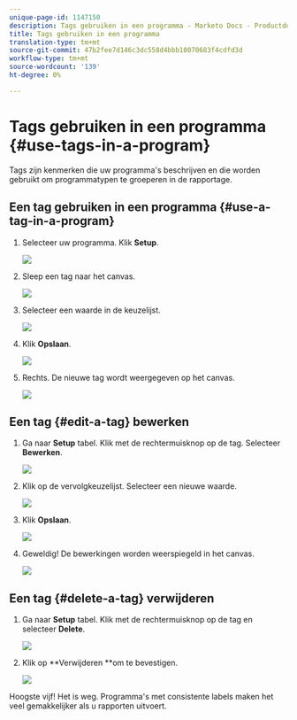 ```yaml
---
unique-page-id: 1147150
description: Tags gebruiken in een programma - Marketo Docs - Productdocumentatie
title: Tags gebruiken in een programma
translation-type: tm+mt
source-git-commit: 47b2fee7d146c3dc558d4bbb10070683f4cdfd3d
workflow-type: tm+mt
source-wordcount: '139'
ht-degree: 0%

---
```



# Tags gebruiken in een programma {#use-tags-in-a-program}

Tags zijn kenmerken die uw programma&#39;s beschrijven en die worden gebruikt om programmatypen te groeperen in de rapportage.

## Een tag gebruiken in een programma {#use-a-tag-in-a-program}

1. Selecteer uw programma. Klik **Setup**.

   ![](assets/image2014-9-23-15-3a45-3a0.png)

1. Sleep een tag naar het canvas.

   ![](assets/image2014-9-23-15-3a45-3a13.png)

1. Selecteer een waarde in de keuzelijst.

   ![](assets/image2014-9-23-15-3a45-3a30.png)

1. Klik **Opslaan**.

   ![](assets/image2014-9-23-15-3a45-3a36.png)

1. Rechts. De nieuwe tag wordt weergegeven op het canvas.

   ![](assets/image2014-9-23-15-3a45-3a47.png)

## Een tag {#edit-a-tag} bewerken

1. Ga naar **Setup** tabel. Klik met de rechtermuisknop op de tag. Selecteer **Bewerken**.

   ![](assets/image2014-9-23-15-3a45-3a53.png)

1. Klik op de vervolgkeuzelijst. Selecteer een nieuwe waarde.

   ![](assets/image2014-9-23-15-3a46-3a12.png)

1. Klik **Opslaan**.

   ![](assets/image2014-9-23-15-3a46-3a25.png)

1. Geweldig! De bewerkingen worden weerspiegeld in het canvas.

   ![](assets/image2014-9-23-15-3a46-3a35.png)

## Een tag {#delete-a-tag} verwijderen

1. Ga naar **Setup** tabel. Klik met de rechtermuisknop op de tag en selecteer **Delete**.

   ![](assets/image2014-9-23-15-3a46-3a55.png)

1. Klik op **Verwijderen **om te bevestigen.

   ![](assets/image2014-9-23-15-3a47-3a8.png)

Hoogste vijf! Het is weg. Programma&#39;s met consistente labels maken het veel gemakkelijker als u rapporten uitvoert.
